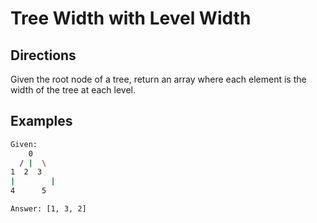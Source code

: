 # Tree Width with Level Width

## Directions

Given the root node of a tree, return an array where each element is the width of the tree at each level.

## Examples

```bash
Given:
    0
  / |  \
1  2  3
|        |
4      5

Answer: [1, 3, 2]
```
